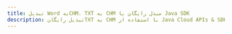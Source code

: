 ---title: تبدیل Word بهCHM، TXT به CHM مبدل رایگان یا Java SDKdescription: تبدیل رایگانTXT به CHM با استفاده از Java Cloud APIs & SDK. همچنین اسناد Microsoft Word و OpenOffice را در Cloud ایجاد، ویرایش و رندر کنید.---